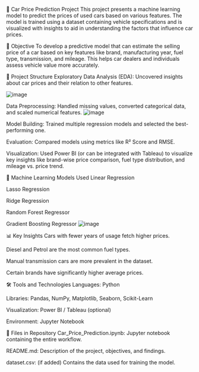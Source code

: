 🚗 Car Price Prediction Project
This project presents a machine learning model to predict the prices of used cars based on various features. The model is trained using a dataset containing vehicle specifications and is visualized with insights to aid in understanding the factors that influence car prices.

📌 Objective
To develop a predictive model that can estimate the selling price of a car based on key features like brand, manufacturing year, fuel type, transmission, and mileage. This helps car dealers and individuals assess vehicle value more accurately.

📂 Project Structure
Exploratory Data Analysis (EDA): Uncovered insights about car prices and their relation to other features.

![image](https://github.com/user-attachments/assets/89704c56-022d-4be0-83e2-0efa216b5a17)

Data Preprocessing: Handled missing values, converted categorical data, and scaled numerical features.
![image](https://github.com/user-attachments/assets/7e4c4472-3ad4-46fd-983a-87724e6ec247)


Model Building: Trained multiple regression models and selected the best-performing one.

Evaluation: Compared models using metrics like R² Score and RMSE.

Visualization: Used Power BI (or can be integrated with Tableau) to visualize key insights like brand-wise price comparison, fuel type distribution, and mileage vs. price trend.

🧠 Machine Learning Models Used
Linear Regression

Lasso Regression

Ridge Regression

Random Forest Regressor

Gradient Boosting Regressor
![image](https://github.com/user-attachments/assets/b7d07a29-21e6-4696-bf8c-abdb5cd9745b)

📊 Key Insights
Cars with fewer years of usage fetch higher prices.

Diesel and Petrol are the most common fuel types.

Manual transmission cars are more prevalent in the dataset.

Certain brands have significantly higher average prices.

🛠️ Tools and Technologies
Languages: Python

Libraries: Pandas, NumPy, Matplotlib, Seaborn, Scikit-Learn

Visualization: Power BI / Tableau (optional)

Environment: Jupyter Notebook

📁 Files in Repository
Car_Price_Prediction.ipynb: Jupyter notebook containing the entire workflow.

README.md: Description of the project, objectives, and findings.

dataset.csv: (if added) Contains the data used for training the model.
